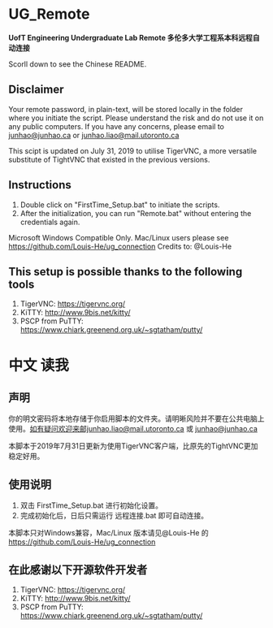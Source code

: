 
# UG_Remote
**UofT Engineering Undergraduate Lab Remote 多伦多大学工程系本科远程自动连接**

Scorll down to see the Chinese README.

## Disclaimer

 Your remote password, in plain-text, will be stored locally in the folder where you initiate the script. Please understand the risk and do not use it on any public computers. If you have any concerns, please email to junhao@junhao.ca or junhao.liao@mail.utoronto.ca

This scipt is updated on July 31, 2019 to utilise TigerVNC, a more versatile substitute of TightVNC that existed in the previous versions.

## Instructions
1. Double click on "FirstTime_Setup.bat" to initiate the scripts.
2. After the initialization, you can run "Remote.bat" without entering the credentials again.

Microsoft Windows Compatible Only. Mac/Linux users please see https://github.com/Louis-He/ug_connection Credits to: @Louis-He

## This setup is possible thanks to the following tools

1. TigerVNC: https://tigervnc.org/
2. KiTTY: http://www.9bis.net/kitty/
3. PSCP from PuTTY: https://www.chiark.greenend.org.uk/~sgtatham/putty/

# 中文 读我

## 声明

你的明文密码将本地存储于你启用脚本的文件夹。请明晰风险并不要在公共电脑上使用。如有疑问欢迎来邮junhao.liao@mail.utoronto.ca 或 junhao@junhao.ca

本脚本于2019年7月31日更新为使用TigerVNC客户端，比原先的TightVNC更加稳定好用。

## 使用说明

1. 双击 FirstTime_Setup.bat 进行初始化设置。
2. 完成初始化后，日后只需运行 远程连接.bat 即可自动连接。

本脚本只对Windows兼容，Mac/Linux 版本请见@Louis-He 的 https://github.com/Louis-He/ug_connection

## 在此感谢以下开源软件开发者

1. TigerVNC: https://tigervnc.org/
2. KiTTY: http://www.9bis.net/kitty/
3. PSCP from PuTTY: https://www.chiark.greenend.org.uk/~sgtatham/putty/
